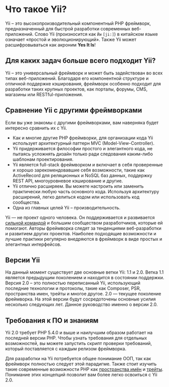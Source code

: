 Что такое Yii?
==============

Yii – это высокопроизводительный компонентный PHP фреймворк, предназначенный для быстрой разработки современных веб-приложений. Слово Yii (произносится как `Йи` `[ji:]`) в китайском языке означает «простой и эволюционирующий». Также Yii
может расшифровываться как акроним **Yes It Is**!


Для каких задач больше всего подходит Yii?
------------------------------------------

Yii – это универсальный фреймворк и может быть задействован во всех типах веб-приложений. Благодаря его компонентной
структуре и отличной поддержке кэширования, фреймворк особенно подходит для разработки таких крупных проектов, как
порталы, форумы, CMS, магазины или RESTful-приложения.


Сравнение Yii с другими фреймворками
------------------------------------

Если вы уже знакомы с другими фреймворками, вам наверняка будет интересно сравнить их с Yii.

- Как и многие другие PHP фреймворки, для организации кода Yii использует архитектурный паттерн MVC (Model-View-Controller).
- Yii придерживается философии простого и элегантного кода, не пытаясь усложнять дизайн только ради следования каким-либо
  шаблонам проектирования.
- Yii является full-stack фреймворком и включает в себя проверенные и хорошо зарекомендовавшие себя возможности, такие как
  ActiveRecord для реляционных и NoSQL баз данных, поддержку REST API, многоуровневое кэширование и другие.
- Yii отлично расширяем. Вы можете настроить или заменить практически любую часть основного кода. Используя архитектуру расширений, легко делиться кодом или использовать код сообщества.
- Одна из главных целей Yii – производительность.

Yii — не проект одного человека. Он поддерживается и развивается [сильной командой](https://www.yiiframework.com/team/) и большим сообществом разработчиков,
которые ей помогают. Авторы фреймворка следят за тенденциями веб-разработки и развитием других проектов. Наиболее
подходящие возможности и лучшие практики регулярно внедряются в фреймворк в виде простых и элегантных интерфейсов.

Версии Yii
----------

На данный момент существует две основные ветки Yii: 1.1 и 2.0. Ветка 1.1 является предыдущим поколением и находится
в состоянии поддержки. Версия 2.0 – это полностью переписанный Yii, использующий последние технологии и протоколы, такие
как Composer, PSR, пространства имен, трейты и многое другое. 2.0 — текущее поколение фреймворка. На этой версии
будут сосредоточены основные усилия несколько следующих лет. Данное руководство именно о версии 2.0.


Требования к ПО и знаниям
-------------------------

Yii 2.0 требует PHP 5.4.0 и выше и наилучшим образом работает на последней версии PHP. Чтобы узнать требования для отдельных возможностей, вы можете запустить скрипт проверки
требований, который поставляется с каждым релизом фреймворка.

Для разработки на Yii потребуется общее понимание ООП, так как фреймворк полностью следует этой парадигме. Также стоит
изучить такие современные возможности PHP как [пространства имён](https://www.php.net/manual/ru/language.namespaces.php)
и [трейты](https://www.php.net/manual/ru/language.oop5.traits.php). Понимание этих концепций позволит вам более легко освоиться c Yii 2.0.

